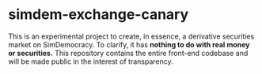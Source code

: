 # simdem-exchange-canary

This is an experimental project to create, in essence, a derivative securities market on SimDemocracy.
To clarify, it has **nothing to do with real money or securities.**  This repository contains the entire
front-end codebase and will be made public in the interest of transparency.
